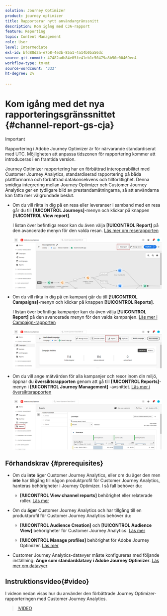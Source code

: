 ```yaml
---
solution: Journey Optimizer
product: journey optimizer
title: Rapporterar nytt användargränssnitt
description: Kom igång med CJA-rapport
feature: Reporting
topic: Content Management
role: User
level: Intermediate
exl-id: bfd88d2a-e7b8-4e3b-85a1-4a14b0ba56dc
source-git-commit: 47482adb84e05fe41eb1c50479a8b50e00469ec4
workflow-type: tm+mt
source-wordcount: '333'
ht-degree: 2%

---
```


# Kom igång med det nya rapporteringsgränssnittet {#channel-report-gs-cja}

>[!IMPORTANT]
>
>Rapportering i Adobe Journey Optimizer är för närvarande standardiserat med UTC. Möjligheten att anpassa tidszonen för rapportering kommer att introduceras i en framtida version.

Journey Optimizer rapportering har en förbättrad interoperabilitet med Customer Journey Analytics, standardiserad rapportering på båda plattformarna och förbättrad datakonsekvens och tillförlitlighet. Denna smidiga integrering mellan Journey Optimizer och Customer Journey Analytics ger en tydligare bild av prestandamätningarna, så att användarna kan fatta mer välgrundade beslut.

* Om du vill rikta in dig på en resa eller leveranser i samband med en resa går du till **[!UICONTROL Journeys]**-menyn och klickar på knappen **[!UICONTROL View report]**.

  I listan över befintliga resor kan du även välja **[!UICONTROL Report]** på den avancerade menyn för den valda resan. [Läs mer om reserapporten](journey-global-report-cja.md)

  ![](assets/gs-cja-report-3.png)

* Om du vill rikta in dig på en kampanj går du till **[!UICONTROL Campaigns]**-menyn och klickar på knappen **[!UICONTROL Reports]**.

  I listan över befintliga kampanjer kan du även välja **[!UICONTROL Report]** på den avancerade menyn för den valda kampanjen. [Läs mer i Campaign-rapporten](campaign-global-report-cja.md)

  ![](assets/gs-cja-report-2.png)

* Om du vill ange mätvärden för alla kampanjer och resor inom din miljö, öppnar du **översiktsrapporten** genom att gå till **[!UICONTROL Reports]**-menyn i **[!UICONTROL Journey Management]** -avsnittet. [Läs mer i översiktsrapporten](channel-report-cja.md)

  ![](assets/gs-cja-report-1.png)

## Förhandskrav {#prerequisites}

* Om du **inte** äger Customer Journey Analytics, eller om du äger den men **inte** har tillgång till någon produktprofil för Customer Journey Analytics, hanteras behörigheter i Journey Optimizer. I så fall behöver du:

   * **[!UICONTROL View channel reports]** behörighet eller relaterade roller. [Läs mer](../administration/permissions.md)

* Om du **äger** Customer Journey Analytics och har tillgång till en produktprofil för Customer Journey Analytics behöver du:

   * **[!UICONTROL Audience Creation]** och **[!UICONTROL Audience View]** behörigheter för Customer Journey Analytics. [Läs mer](https://experienceleague.adobe.com/en/docs/analytics-platform/using/technotes/access-control)

   * **[!UICONTROL Manage profiles]** behörighet för Adobe Journey Optimizer. [Läs mer](../administration/permissions.md)

* Customer Journey Analytics-datavyer måste konfigureras med följande inställning: **Ange som standarddatavy i Adobe Journey Optimizer**. [Läs mer om datavyer](https://experienceleague.adobe.com/en/docs/analytics-platform/using/cja-dataviews/create-dataview)

## Instruktionsvideo{#video}

I videon nedan visas hur du använder den förbättrade Journey Optimizer-rapporteringen med Customer Journey Analytics.

>[!VIDEO](https://video.tv.adobe.com/v/3430413)